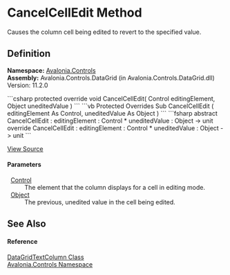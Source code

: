 # CancelCellEdit Method


Causes the column cell being edited to revert to the specified value.



## Definition
**Namespace:** <a href="N_Avalonia_Controls">Avalonia.Controls</a>  
**Assembly:** Avalonia.Controls.DataGrid (in Avalonia.Controls.DataGrid.dll) Version: 11.2.0

<Tabs groupId="api-code-preview">
<TabItem value="csharp" label="C#">
```csharp
protected override void CancelCellEdit(
	Control editingElement,
	Object uneditedValue
)
```
</TabItem>
<TabItem value="vb" label="VB">
```vb
Protected Overrides Sub CancelCellEdit ( 
	editingElement As Control,
	uneditedValue As Object
)
```
</TabItem>
<TabItem value="fsharp" label="F#">
```fsharp
abstract CancelCellEdit : 
        editingElement : Control * 
        uneditedValue : Object -> unit 
override CancelCellEdit : 
        editingElement : Control * 
        uneditedValue : Object -> unit 
```
</TabItem>
</Tabs>



<a href="https://github.com/AvaloniaUI/Avalonia/tree/master/src/Avalonia.Controls.DataGrid/DataGridTextColumn.cs#L152" title="View the source code">View Source</a>



#### Parameters
<dl><dt>  <a href="T_Avalonia_Controls_Control">Control</a></dt><dd>The element that the column displays for a cell in editing mode.</dd><dt>  <a href="https://learn.microsoft.com/dotnet/api/system.object" target="_blank" rel="noopener noreferrer">Object</a></dt><dd>The previous, unedited value in the cell being edited.</dd></dl>

## See Also


#### Reference
<a href="T_Avalonia_Controls_DataGridTextColumn">DataGridTextColumn Class</a>  
<a href="N_Avalonia_Controls">Avalonia.Controls Namespace</a>  

